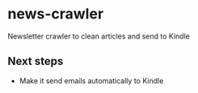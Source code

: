 # news-crawler
Newsletter crawler to clean articles and send to Kindle

## Next steps
- Make it send emails automatically to Kindle

